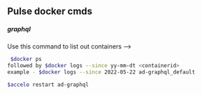 
## Pulse docker cmds

##### graphql

Use this command to list out containers -->
```bash
 $docker ps 
followed by $docker logs --since yy-mm-dt <containerid>
example - $docker logs --since 2022-05-22 ad-graphql_default

$accelo restart ad-graphql
```
